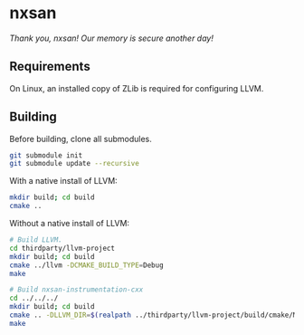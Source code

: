 # nxsan
*Thank you, nxsan! Our memory is secure another day!*

## Requirements
On Linux, an installed copy of ZLib is required for configuring LLVM.

## Building
Before building, clone all submodules.
```sh
git submodule init
git submodule update --recursive
```

With a native install of LLVM:
```sh
mkdir build; cd build
cmake ..
```

Without a native install of LLVM:
```sh
# Build LLVM.
cd thirdparty/llvm-project
mkdir build; cd build
cmake ../llvm -DCMAKE_BUILD_TYPE=Debug
make

# Build nxsan-instrumentation-cxx
cd ../../../
mkdir build; cd build
cmake .. -DLLVM_DIR=$(realpath ../thirdparty/llvm-project/build/cmake/Modules)
make
```
